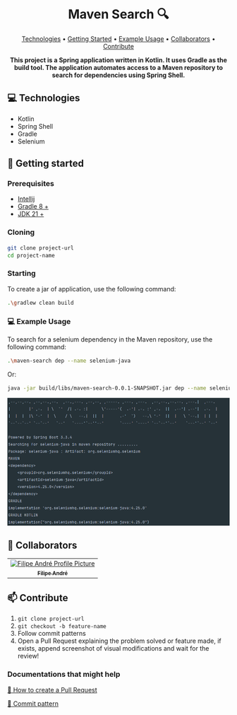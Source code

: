 <h1 align="center" style="font-weight: bold;">Maven Search 🔍</h1>

<p align="center">
 <a href="#tech">Technologies</a> • 
 <a href="#started">Getting Started</a> •
 <a href="#example">Example Usage</a> •
 <a href="#colab">Collaborators</a> •
 <a href="#contribute">Contribute</a>
</p>

<p align="center">
    <b>This project is a Spring application written in Kotlin. 
It uses Gradle as the build tool. 
The application automates access to a Maven repository to search for dependencies using Spring Shell.
</b>
</p>

<h2 id="technologies">💻 Technologies</h2>

- Kotlin
- Spring Shell
- Gradle
- Selenium

<h2 id="started">🚀 Getting started</h2>

<h3>Prerequisites</h3>

- [Intellij](https://github.com/)
- [Gradle 8 +](https://github.com)
- [JDK 21 +](https://github.com)

<h3>Cloning</h3>

```bash
git clone project-url
cd project-name
```

<h3>Starting</h3>

To create a jar of application, use the following command:

```bash
.\gradlew clean build
```

<h3 id="example">💻 Example Usage </h3>

To search for a selenium dependency in the Maven repository, use the following command:

```bash
.\maven-search dep --name selenium-java
```

Or:

```bash
java -jar build/libs/maven-search-0.0.1-SNAPSHOT.jar dep --name selenium-java
```

![img.png](assets/example.png)

<h2 id="colab">🤝 Collaborators</h2>

<table>
  <tr>
    <td align="center">
      <a href="#">
        <img src="https://avatars.githubusercontent.com/u/110608654?v=4" width="100px;" alt="Filipe André Profile Picture"/><br>
        <sub>
          <b>Filipe André</b>
        </sub>
      </a>
    </td>
  </tr>
</table>

<h2 id="contribute">📫 Contribute</h2>

1. `git clone project-url`
2. `git checkout -b feature-name`
3. Follow commit patterns
4. Open a Pull Request explaining the problem solved or feature made, if exists, append screenshot of visual modifications and wait for the review!

<h3>Documentations that might help</h3>

[📝 How to create a Pull Request](https://www.atlassian.com/br/git/tutorials/making-a-pull-request)

[💾 Commit pattern](https://gist.github.com/joshbuchea/6f47e86d2510bce28f8e7f42ae84c716)